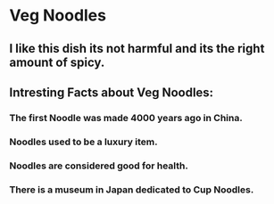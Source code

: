 # Veg Noodles
## I like this dish its not harmful and its the right amount of spicy.
## Intresting Facts about Veg Noodles:
### The first Noodle was made 4000 years ago in China.
### Noodles used to be a luxury item.
### Noodles are considered good for health.
### There is a museum in Japan dedicated to Cup Noodles.
### 